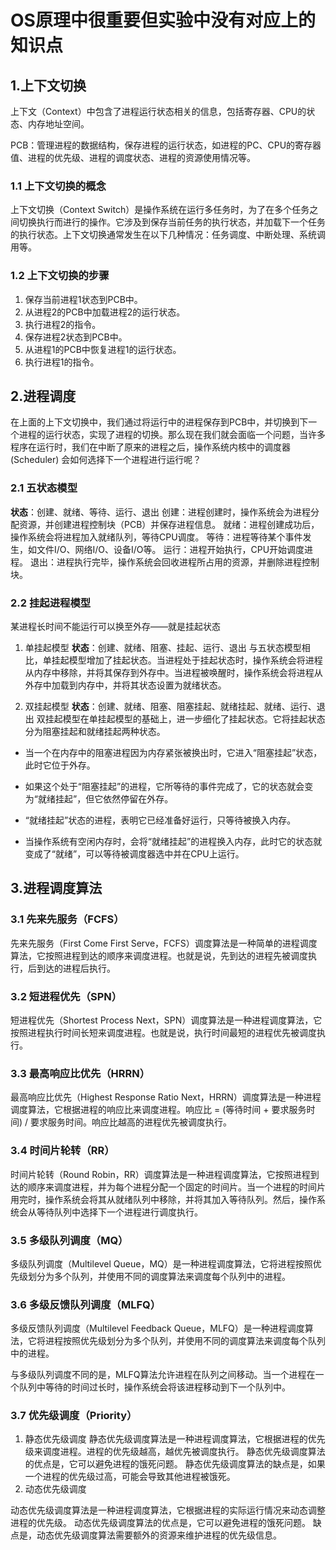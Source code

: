 # OS原理中很重要但实验中没有对应上的知识点

## 1.上下文切换

上下文（Context）中包含了进程运行状态相关的信息，包括寄存器、CPU的状态、内存地址空间。

PCB：管理进程的数据结构，保存进程的运行状态，如进程的PC、CPU的寄存器值、进程的优先级、进程的调度状态、进程的资源使用情况等。

### 1.1 上下文切换的概念

上下文切换（Context Switch）是操作系统在运行多任务时，为了在多个任务之间切换执行而进行的操作。它涉及到保存当前任务的执行状态，并加载下一个任务的执行状态。上下文切换通常发生在以下几种情况：任务调度、中断处理、系统调用等。

### 1.2 上下文切换的步骤

1. 保存当前进程1状态到PCB中。
2. 从进程2的PCB中加载进程2的运行状态。
3. 执行进程2的指令。
4. 保存进程2状态到PCB中。
5. 从进程1的PCB中恢复进程1的运行状态。
6. 执行进程1的指令。

## 2.进程调度

在上面的上下文切换中，我们通过将运行中的进程保存到PCB中，并切换到下一个进程的运行状态，实现了进程的切换。那么现在我们就会面临一个问题，当许多程序在运行时，我们在中断了原来的进程之后，操作系统内核中的调度器 (Scheduler) 会如何选择下一个进程进行运行呢？

### 2.1 五状态模型
**状态**：创建、就绪、等待、运行、退出
创建：进程创建时，操作系统会为进程分配资源，并创建进程控制块（PCB）并保存进程信息。
就绪：进程创建成功后，操作系统会将进程加入就绪队列，等待CPU调度。
等待：进程等待某个事件发生，如文件I/O、网络I/O、设备I/O等。
运行：进程开始执行，CPU开始调度进程。
退出：进程执行完毕，操作系统会回收进程所占用的资源，并删除进程控制块。

### 2.2 挂起进程模型
某进程长时间不能运行可以换至外存——就是挂起状态
1. 单挂起模型
**状态**：创建、就绪、阻塞、挂起、运行、退出
与五状态模型相比，单挂起模型增加了挂起状态。当进程处于挂起状态时，操作系统会将进程从内存中移除，并将其保存到外存中。当进程被唤醒时，操作系统会将进程从外存中加载到内存中，并将其状态设置为就绪状态。

2. 双挂起模型
**状态**：创建、就绪、阻塞、阻塞挂起、就绪挂起、就绪、运行、退出
双挂起模型在单挂起模型的基础上，进一步细化了挂起状态。它将挂起状态分为阻塞挂起和就绪挂起两种状态。

+ 当一个在内存中的阻塞进程因为内存紧张被换出时，它进入“阻塞挂起”状态，此时它位于外存。

- 如果这个处于“阻塞挂起”的进程，它所等待的事件完成了，它的状态就会变为“就绪挂起”，但它依然停留在外存。

* “就绪挂起”状态的进程，表明它已经准备好运行，只等待被换入内存。

+ 当操作系统有空闲内存时，会将“就绪挂起”的进程换入内存，此时它的状态就变成了“就绪”，可以等待被调度器选中并在CPU上运行。

## 3.进程调度算法

### 3.1 先来先服务（FCFS）

先来先服务（First Come First Serve，FCFS）调度算法是一种简单的进程调度算法，它按照进程到达的顺序来调度进程。也就是说，先到达的进程先被调度执行，后到达的进程后执行。

### 3.2 短进程优先（SPN）

短进程优先（Shortest Process Next，SPN）调度算法是一种进程调度算法，它按照进程执行时间长短来调度进程。也就是说，执行时间最短的进程优先被调度执行。

### 3.3 最高响应比优先（HRRN）

最高响应比优先（Highest Response Ratio Next，HRRN）调度算法是一种进程调度算法，它根据进程的响应比来调度进程。响应比 = (等待时间 + 要求服务时间) / 要求服务时间。响应比越高的进程优先被调度执行。

### 3.4 时间片轮转（RR）

时间片轮转（Round Robin，RR）调度算法是一种进程调度算法，它按照进程到达的顺序来调度进程，并为每个进程分配一个固定的时间片。当一个进程的时间片用完时，操作系统会将其从就绪队列中移除，并将其加入等待队列。然后，操作系统会从等待队列中选择下一个进程进行调度执行。

### 3.5 多级队列调度（MQ）

多级队列调度（Multilevel Queue，MQ）是一种进程调度算法，它将进程按照优先级划分为多个队列，并使用不同的调度算法来调度每个队列中的进程。

### 3.6 多级反馈队列调度（MLFQ）

多级反馈队列调度（Multilevel Feedback Queue，MLFQ）是一种进程调度算法，它将进程按照优先级划分为多个队列，并使用不同的调度算法来调度每个队列中的进程。

与多级队列调度不同的是，MLFQ算法允许进程在队列之间移动。当一个进程在一个队列中等待的时间过长时，操作系统会将该进程移动到下一个队列中。

### 3.7 优先级调度（Priority）
1. 静态优先级调度
静态优先级调度算法是一种进程调度算法，它根据进程的优先级来调度进程。进程的优先级越高，越优先被调度执行。
静态优先级调度算法的优点是，它可以避免进程的饿死问题。
静态优先级调度算法的缺点是，如果一个进程的优先级过高，可能会导致其他进程被饿死。
2. 动态优先级调度

动态优先级调度算法是一种进程调度算法，它根据进程的实际运行情况来动态调整进程的优先级。
动态优先级调度算法的优点是，它可以避免进程的饿死问题。
缺点是，动态优先级调度算法需要额外的资源来维护进程的优先级信息。







